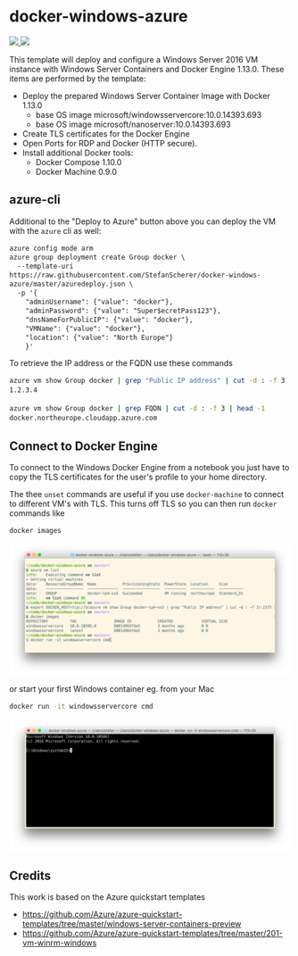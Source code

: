 # docker-windows-azure

<a href="https://portal.azure.com/#create/Microsoft.Template/uri/https%3A%2F%2Fraw.githubusercontent.com%2FStefanScherer%2Fdocker-windows-azure%2Fmaster%2Fazuredeploy.json" target="_blank">
    <img src="http://azuredeploy.net/deploybutton.png"/>
</a>
<a href="http://armviz.io/#/?load=https%3A%2F%2Fraw.githubusercontent.com%2FStefanScherer%2Fdocker-windows-azure%2Fmaster%2Fazuredeploy.json" target="_blank">
    <img src="http://armviz.io/visualizebutton.png"/>
</a>

This template will deploy and configure a Windows Server 2016 VM instance with Windows Server Containers and Docker Engine 1.13.0. These items are performed by the template:

* Deploy the prepared Windows Server Container Image with Docker 1.13.0
  * base OS image microsoft/windowsservercore:10.0.14393.693
  * base OS image microsoft/nanoserver:10.0.14393.693
* Create TLS certificates for the Docker Engine
* Open Ports for RDP and Docker (HTTP secure).
* Install additional Docker tools:
  * Docker Compose 1.10.0
  * Docker Machine 0.9.0

## azure-cli

Additional to the "Deploy to Azure" button above you can deploy the VM with the `azure` cli as well:

```
azure config mode arm
azure group deployment create Group docker \
  --template-uri https://raw.githubusercontent.com/StefanScherer/docker-windows-azure/master/azuredeploy.json \
  -p '{
    "adminUsername": {"value": "docker"},
    "adminPassword": {"value": "Super$ecretPass123"},
    "dnsNameForPublicIP": {"value": "docker"},
    "VMName": {"value": "docker"},
    "location": {"value": "North Europe"}
    }'
```

To retrieve the IP address or the FQDN use these commands

```bash
azure vm show Group docker | grep "Public IP address" | cut -d : -f 3
1.2.3.4

azure vm show Group docker | grep FQDN | cut -d : -f 3 | head -1
docker.northeurope.cloudapp.azure.com
```

## Connect to Docker Engine

To connect to the Windows Docker Engine from a notebook you just have to copy the TLS certificates
for the user's profile to your home directory.

The thee `unset` commands are useful if you use `docker-machine` to connect to different VM's with TLS. This turns off TLS so you can then run `docker` commands like

```bash
docker images
```
![docker-run-cmd](images/docker-images.png)

or start your first Windows container eg. from your Mac

```bash
docker run -it windowsservercore cmd
```
![docker-run-cmd](images/docker-run-cmd.png)

## Credits

This work is based on the Azure quickstart templates
* https://github.com/Azure/azure-quickstart-templates/tree/master/windows-server-containers-preview
* https://github.com/Azure/azure-quickstart-templates/tree/master/201-vm-winrm-windows
